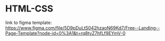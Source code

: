 # HTML-CSS
link to figma template: https://www.figma.com/file/5D9pDuLtS042hzaoN69Kd7/Free--Landing--Page-Template?node-id=0%3A1&t=rq8tyZ7hfLf9EYmV-0
